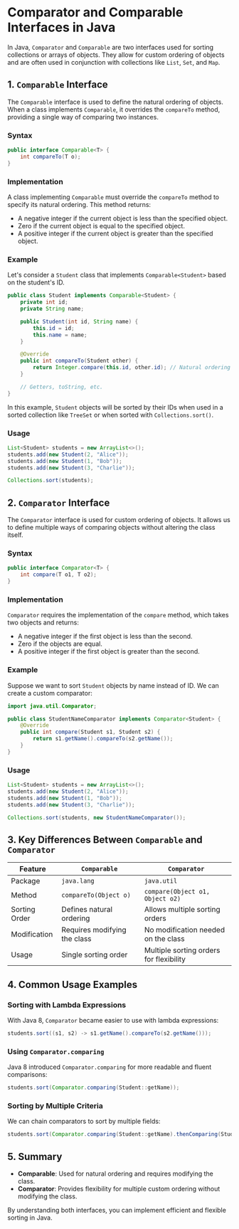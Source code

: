 
# Comparator and Comparable Interfaces in Java

In Java, `Comparator` and `Comparable` are two interfaces used for sorting collections or arrays of objects. They allow for custom ordering of objects and are often used in conjunction with collections like `List`, `Set`, and `Map`.

## 1. `Comparable` Interface

The `Comparable` interface is used to define the natural ordering of objects. When a class implements `Comparable`, it overrides the `compareTo` method, providing a single way of comparing two instances.

### Syntax

```java
public interface Comparable<T> {
    int compareTo(T o);
}
```

### Implementation

A class implementing `Comparable` must override the `compareTo` method to specify its natural ordering. This method returns:
- A negative integer if the current object is less than the specified object.
- Zero if the current object is equal to the specified object.
- A positive integer if the current object is greater than the specified object.

### Example

Let's consider a `Student` class that implements `Comparable<Student>` based on the student's ID.

```java
public class Student implements Comparable<Student> {
    private int id;
    private String name;

    public Student(int id, String name) {
        this.id = id;
        this.name = name;
    }

    @Override
    public int compareTo(Student other) {
        return Integer.compare(this.id, other.id); // Natural ordering by ID
    }

    // Getters, toString, etc.
}
```

In this example, `Student` objects will be sorted by their IDs when used in a sorted collection like `TreeSet` or when sorted with `Collections.sort()`.

### Usage

```java
List<Student> students = new ArrayList<>();
students.add(new Student(2, "Alice"));
students.add(new Student(1, "Bob"));
students.add(new Student(3, "Charlie"));

Collections.sort(students);
```

## 2. `Comparator` Interface

The `Comparator` interface is used for custom ordering of objects. It allows us to define multiple ways of comparing objects without altering the class itself.

### Syntax

```java
public interface Comparator<T> {
    int compare(T o1, T o2);
}
```

### Implementation

`Comparator` requires the implementation of the `compare` method, which takes two objects and returns:
- A negative integer if the first object is less than the second.
- Zero if the objects are equal.
- A positive integer if the first object is greater than the second.

### Example

Suppose we want to sort `Student` objects by name instead of ID. We can create a custom comparator:

```java
import java.util.Comparator;

public class StudentNameComparator implements Comparator<Student> {
    @Override
    public int compare(Student s1, Student s2) {
        return s1.getName().compareTo(s2.getName());
    }
}
```

### Usage

```java
List<Student> students = new ArrayList<>();
students.add(new Student(2, "Alice"));
students.add(new Student(1, "Bob"));
students.add(new Student(3, "Charlie"));

Collections.sort(students, new StudentNameComparator());
```

## 3. Key Differences Between `Comparable` and `Comparator`

| Feature       | `Comparable`                      | `Comparator`                            |
|---------------|-----------------------------------|-----------------------------------------|
| Package       | `java.lang`                       | `java.util`                             |
| Method        | `compareTo(Object o)`             | `compare(Object o1, Object o2)`         |
| Sorting Order | Defines natural ordering          | Allows multiple sorting orders          |
| Modification  | Requires modifying the class      | No modification needed on the class     |
| Usage         | Single sorting order              | Multiple sorting orders for flexibility |

## 4. Common Usage Examples

### Sorting with Lambda Expressions

With Java 8, `Comparator` became easier to use with lambda expressions:

```java
students.sort((s1, s2) -> s1.getName().compareTo(s2.getName()));
```

### Using `Comparator.comparing`

Java 8 introduced `Comparator.comparing` for more readable and fluent comparisons:

```java
students.sort(Comparator.comparing(Student::getName));
```

### Sorting by Multiple Criteria

We can chain comparators to sort by multiple fields:

```java
students.sort(Comparator.comparing(Student::getName).thenComparing(Student::getId));
```

## 5. Summary

- **Comparable**: Used for natural ordering and requires modifying the class.
- **Comparator**: Provides flexibility for multiple custom ordering without modifying the class.

By understanding both interfaces, you can implement efficient and flexible sorting in Java.
